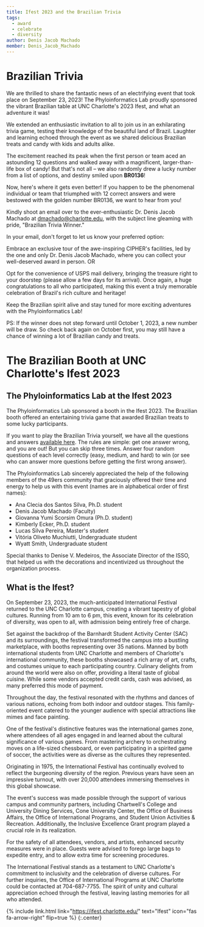 ```yaml
---
title: Ifest 2023 and the Brazilian Trivia
tags:
  - award
  - celebrate
  - diversity
author: Denis Jacob Machado
member: Denis_Jacob_Machado
---
```


# Brazilian Trivia

We are thrilled to share the fantastic news of an electrifying event that took place on September 23, 2023! The Phyloinformatics Lab proudly sponsored the vibrant Brazilian table at UNC Charlotte's 2023 Ifest, and what an adventure it was!

We extended an enthusiastic invitation to all to join us in an exhilarating trivia game, testing their knowledge of the beautiful land of Brazil. Laughter and learning echoed through the event as we shared delicious Brazilian treats and candy with kids and adults alike.

The excitement reached its peak when the first person or team aced an astounding 12 questions and walked away with a magnificent, larger-than-life box of candy! But that's not all – we also randomly drew a lucky number from a list of options, and destiny smiled upon **BR0136**!

Now, here's where it gets even better! If you happen to be the phenomenal individual or team that triumphed with 12 correct answers and were bestowed with the golden number BR0136, we want to hear from you!

Kindly shoot an email over to the ever-enthusiastic Dr. Denis Jacob Machado at dmachado@charlotte.edu, with the subject line gleaming with pride, "Brazilian Trivia Winner."

In your email, don't forget to let us know your preferred option:

Embrace an exclusive tour of the awe-inspiring CIPHER's facilities, led by the one and only Dr. Denis Jacob Machado, where you can collect your well-deserved award in person.
OR

Opt for the convenience of USPS mail delivery, bringing the treasure right to your doorstep (please allow a few days for its arrival).
Once again, a huge congratulations to all who participated, making this event a truly memorable celebration of Brazil's rich culture and heritage!

Keep the Brazilian spirit alive and stay tuned for more exciting adventures with the Phyloinformatics Lab!

PS: If the winner does not step forward until October 1, 2023, a new number will be draw. So check back again on October first, you may still have a chance of winning a lot of Brazilian candy and treats.

# The Brazilian Booth at UNC Charlotte's Ifest 2023

## The Phyloinformatics Lab at the Ifest 2023

The Phyloinformatics Lab sponsored a booth in the Ifest 2023. The Brazilian booth offered an entertaining trivia game that awarded Brazilian treats to some lucky participants.

If you want to play the Brazilian Trivia yourself, we have all the questions and answers [available here](https://github.com/machadodj/machadodj.github.io/tree/main/shared/2023_Brazilian_Trivia.pdf). The rules are simple: get one answer wrong, and you are out! But you can skip three times. Answer four random questions of each level correctly (easy, medium, and hard) to win (or see who can answer more questions before getting the first wrong answer).

The Phyloinformatics Lab sincerely appreciated the help of the following members of the 49ers community that graciously offered their time and energy to help us with this event (names are in alphabetical order of first names):

- Ana Clecia dos Santos Silva, Ph.D. student
- Denis Jacob Machado (Faculty)
- Giovanna Yumi Scorsim Omura (Ph.D. student)
- Kimberly Ecker, Ph.D. student
- Lucas Silva Pereira, Master's student
- Vitória Oliveto Muchiutti, Undergraduate student
- Wyatt Smith, Undergraduate student

Special thanks to Denise V. Medeiros, the Associate Director of the ISSO, that helped us with the decorations and incentivized us throughout the organization process.

## What is the Ifest?

On September 23, 2023, the much-anticipated International Festival returned to the UNC Charlotte campus, creating a vibrant tapestry of global cultures. Running from 10 am to 6 pm, this event, known for its celebration of diversity, was open to all, with admission being entirely free of charge.

Set against the backdrop of the Barnhardt Student Activity Center (SAC) and its surroundings, the festival transformed the campus into a bustling marketplace, with booths representing over 35 nations. Manned by both international students from UNC Charlotte and members of Charlotte's international community, these booths showcased a rich array of art, crafts, and costumes unique to each participating country. Culinary delights from around the world were also on offer, providing a literal taste of global cuisine. While some vendors accepted credit cards, cash was advised, as many preferred this mode of payment.

Throughout the day, the festival resonated with the rhythms and dances of various nations, echoing from both indoor and outdoor stages. This family-oriented event catered to the younger audience with special attractions like mimes and face painting.

One of the festival's distinctive features was the international games zone, where attendees of all ages engaged in and learned about the cultural significance of various games. From mastering archery to orchestrating moves on a life-sized chessboard, or even participating in a spirited game of soccer, the activities were as diverse as the cultures they represented.

Originating in 1975, the International Festival has continually evolved to reflect the burgeoning diversity of the region. Previous years have seen an impressive turnout, with over 20,000 attendees immersing themselves in this global showcase.

The event's success was made possible through the support of various campus and community partners, including Chartwell's College and University Dining Services, Cone University Center, the Office of Business Affairs, the Office of International Programs, and Student Union Activities & Recreation. Additionally, the Inclusive Excellence Grant program played a crucial role in its realization.

For the safety of all attendees, vendors, and artists, enhanced security measures were in place. Guests were advised to forego large bags to expedite entry, and to allow extra time for screening procedures.

The International Festival stands as a testament to UNC Charlotte's commitment to inclusivity and the celebration of diverse cultures. For further inquiries, the Office of International Programs at UNC Charlotte could be contacted at 704-687-7755. The spirit of unity and cultural appreciation echoed through the festival, leaving lasting memories for all who attended.



{% include link.html link="https://ifest.charlotte.edu/" text="Ifest" icon="fas fa-arrow-right" flip=true %}
{:.center}
